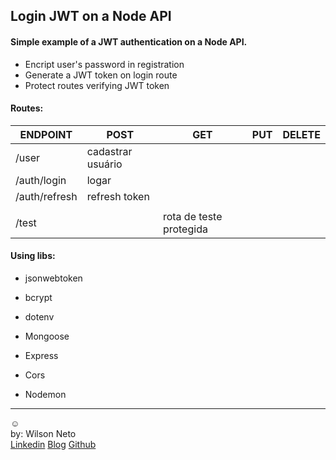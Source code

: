 ## Login JWT on a Node API
#### Simple example of a JWT authentication on a Node API.

- Encript user's password in registration
- Generate a JWT token on login route
- Protect routes verifying JWT token

#### Routes:

| ENDPOINT 	| POST            | GET       | PUT         | DELETE |
| ------------	| --------------- | --------- | ----------- | ------ |
| /user		  	| cadastrar usuário |       |       |  |
| /auth/login 	| logar |  |  |  |
| /auth/refresh	| refresh token |    |  |  |
| 	|            |    |  |  |
| /test	|            | rota de teste protegida   |  |  |


#### Using libs:

- jsonwebtoken
- bcrypt

- dotenv
- Mongoose
- Express
- Cors
- Nodemon


-----  
:relaxed:  
by: Wilson Neto  
[Linkedin](https://linkedin.com/in/wilsonnetobr/)
[Blog](http://wilsonneto.com.br)
[Github](https://github.com/wilsonneto-dev)  
